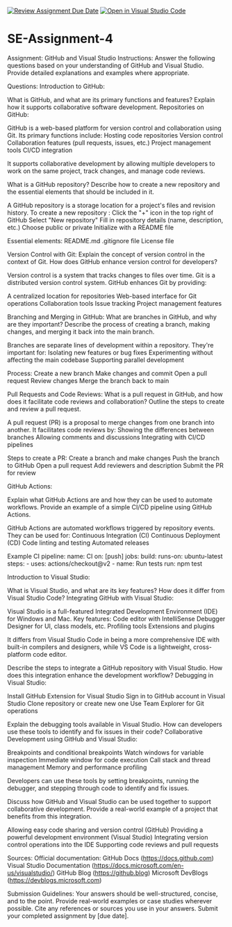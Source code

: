 [![Review Assignment Due Date](https://classroom.github.com/assets/deadline-readme-button-22041afd0340ce965d47ae6ef1cefeee28c7c493a6346c4f15d667ab976d596c.svg)](https://classroom.github.com/a/GvXCZgfk)
[![Open in Visual Studio Code](https://classroom.github.com/assets/open-in-vscode-2e0aaae1b6195c2367325f4f02e2d04e9abb55f0b24a779b69b11b9e10269abc.svg)](https://classroom.github.com/online_ide?assignment_repo_id=15338384&assignment_repo_type=AssignmentRepo)
# SE-Assignment-4
Assignment: GitHub and Visual Studio
Instructions:
Answer the following questions based on your understanding of GitHub and Visual Studio. Provide detailed explanations and examples where appropriate.

Questions:
Introduction to GitHub:

What is GitHub, and what are its primary functions and features? Explain how it supports collaborative software development.
Repositories on GitHub:


GitHub is a web-based platform for version control and collaboration using Git. Its primary functions include:
 Hosting code repositories
 Version control
 Collaboration features (pull requests, issues, etc.)
 Project management tools
 CI/CD integration

It supports collaborative development by allowing multiple developers to work on the same project, track changes, and manage code reviews.

What is a GitHub repository? Describe how to create a new repository and the essential elements that should be included in it.

A GitHub repository is a storage location for a project's files and revision history. 
To create a new repository :
 Click the "+" icon in the top right of GitHub
 Select "New repository"
 Fill in repository details (name, description, etc.)
 Choose public or private
 Initialize with a README file

Essential elements:
 README.md
 .gitignore file
 License file

Version Control with Git:
Explain the concept of version control in the context of Git. How does GitHub enhance version control for developers?

Version control is a system that tracks changes to files over time. Git is a distributed version control system. GitHub enhances Git by providing:

 A centralized location for repositories
 Web-based interface for Git operations
 Collaboration tools
 Issue tracking
 Project management features

Branching and Merging in GitHub:
What are branches in GitHub, and why are they important? Describe the process of creating a branch, making changes, and merging it back into the main branch.

Branches are separate lines of development within a repository. They're important for:
 Isolating new features or bug fixes
 Experimenting without affecting the main codebase
 Supporting parallel development

Process:
 Create a new branch
 Make changes and commit
 Open a pull request
 Review changes
 Merge the branch back to main

Pull Requests and Code Reviews:
What is a pull request in GitHub, and how does it facilitate code reviews and collaboration? Outline the steps to create and review a pull request.

A pull request (PR) is a proposal to merge changes from one branch into another.
It facilitates code reviews by:
 Showing the differences between branches
 Allowing comments and discussions
 Integrating with CI/CD pipelines

Steps to create a PR:
 Create a branch and make changes
 Push the branch to GitHub
 Open a pull request
 Add reviewers and description
 Submit the PR for review

GitHub Actions:

Explain what GitHub Actions are and how they can be used to automate workflows. Provide an example of a simple CI/CD pipeline using GitHub Actions.

GitHub Actions are automated workflows triggered by repository events. They can be used for:
 Continuous Integration (CI)
 Continuous Deployment (CD)
 Code linting and testing
 Automated releases

Example CI pipeline:
 name: CI
on: [push]
jobs:
  build:
    runs-on: ubuntu-latest
    steps:
    - uses: actions/checkout@v2
    - name: Run tests
      run: npm test

Introduction to Visual Studio:

What is Visual Studio, and what are its key features? How does it differ from Visual Studio Code?
Integrating GitHub with Visual Studio:

Visual Studio is a full-featured Integrated Development Environment (IDE) for Windows and Mac. Key features:
 Code editor with IntelliSense
 Debugger
 Designer for UI, class models, etc.
 Profiling tools
 Extensions and plugins

It differs from Visual Studio Code in being a more comprehensive IDE with built-in compilers and designers, while VS Code is a lightweight, cross-platform code editor.


Describe the steps to integrate a GitHub repository with Visual Studio. How does this integration enhance the development workflow?
Debugging in Visual Studio:

 Install GitHub Extension for Visual Studio
 Sign in to GitHub account in Visual Studio
 Clone repository or create new one
 Use Team Explorer for Git operations

Explain the debugging tools available in Visual Studio. How can developers use these tools to identify and fix issues in their code?
Collaborative Development using GitHub and Visual Studio:

 Breakpoints and conditional breakpoints
 Watch windows for variable inspection
 Immediate window for code execution
 Call stack and thread management
 Memory and performance profiling

Developers can use these tools by setting breakpoints, running the debugger, and stepping through code to identify and fix issues.

Discuss how GitHub and Visual Studio can be used together to support collaborative development. Provide a real-world example of a project that benefits from this integration.

 Allowing easy code sharing and version control (GitHub)
 Providing a powerful development environment (Visual Studio)
 Integrating version control operations into the IDE
 Supporting code reviews and pull requests

Sources:
 Official documentation:
 GitHub Docs (https://docs.github.com)
 Visual Studio Documentation (https://docs.microsoft.com/en-us/visualstudio/)
 GitHub Blog (https://github.blog)
 Microsoft DevBlogs (https://devblogs.microsoft.com)

Submission Guidelines:
Your answers should be well-structured, concise, and to the point.
Provide real-world examples or case studies wherever possible.
Cite any references or sources you use in your answers.
Submit your completed assignment by [due date].
